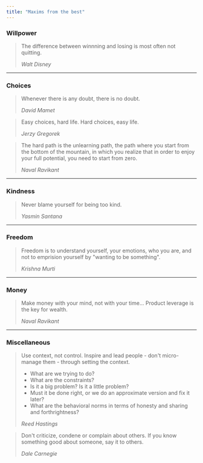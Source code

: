```yaml
---
title: "Maxims from the best"
---
```


### Willpower

> The difference between winnning and losing is most often not quitting.
>
> _Walt Disney_

---

### Choices

> Whenever there is any doubt, there is no doubt.
>
> _David Mamet_

> Easy choices, hard life. Hard choices, easy life.
>
> _Jerzy Gregorek_

> The hard path is the unlearning path, the path where you start from the bottom of the mountain, in which you realize that in order to enjoy your full potential, you need to start from zero.
>
> _Naval Ravikant_

---

### Kindness

> Never blame yourself for being too kind.
>
> _Yasmin Santana_

---

### Freedom

> Freedom is to understand yourself, your emotions, who you are, and not to emprision yourself by "wanting to be something".
>
> _Krishna Murti_

---

### Money

> Make money with your mind, not with your time... Product leverage is the key for wealth.
>
> _Naval Ravikant_

---

### Miscellaneous

> Use context, not control. Inspire and lead people - don't micro-manage them - through setting the context.
>
> - What are we trying to do?
> - What are the constraints?
> - Is it a big problem? Is it a little problem?
> - Must it be done right, or we do an approximate version and fix it later?
> - What are the behavioral norms in terms of honesty and sharing and forthrightness?
>
> _Reed Hastings_

> Don't criticize, condene or complain about others. If you know something good about someone, say it to others.
>
> _Dale Carnegie_

